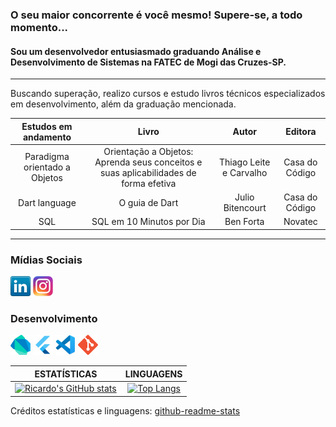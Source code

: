 ### O seu maior concorrente é você mesmo! Supere-se, a todo momento...
#### Sou um desenvolvedor entusiasmado graduando Análise e Desenvolvimento de Sistemas na FATEC de Mogi das Cruzes-SP.
---
Buscando superação, realizo cursos e estudo livros técnicos especializados em desenvolvimento, além da graduação mencionada.

|Estudos em andamento | Livro | Autor | Editora
|:---:|:---:|:---:|:---:|
Paradigma orientado a Objetos | Orientação a Objetos: Aprenda seus conceitos e suas aplicabilidades de forma efetiva | Thiago Leite e Carvalho | Casa do Código
Dart language | O guia de Dart | Julio Bitencourt | Casa do Código
SQL | SQL em 10 Minutos por Dia | Ben Forta | Novatec

---

### Mídias Sociais

<a href="https://www.linkedin.com/in/rcdo-dev/" title="Linkedin"><img src="icones/linkedin.png" /></a>
<a href="https://www.instagram.com/rcdo.dev/" title="Instagram"><img src="icones/instagram.png" /></a>

### Desenvolvimento

<a href="https://dart.dev/" title="Dart"><img src="icones/dartlang.png" /></a>
<a href="https://flutter.dev/" title="Flutter"><img src="icones/flutter.png" /></a>
<a href="https://code.visualstudio.com/" title="VS Code"><img src="icones/vscode.png" /></a>
<a href="#" title="Git"><img src="icones/git.png" /></a>

|ESTATÍSTICAS | LINGUAGENS|
|:---:| :---:|
[![Ricardo's GitHub stats](https://github-readme-stats.vercel.app/api?username=rcdo-dev&hide=contribs&count_private=true&show_icons=true&theme=chartreuse-dark)](https://github.com/anuraghazra/github-readme-stats) | [![Top Langs](https://github-readme-stats.vercel.app/api/top-langs/?username=rcdo-dev&layout=compact&theme=chartreuse-dark)](https://github.com/rcdo-dev/github-readme-stats)

Créditos estatísticas e linguagens: [github-readme-stats](https://github.com/anuraghazra/github-readme-stats)

